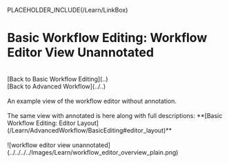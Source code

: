 PLACEHOLDER_INCLUDE(/Learn/LinkBox)

# Basic Workflow Editing: Workflow Editor View Unannotated

<br />
[Back to Basic Workflow Editing](..)
<br />
[Back to Advanced Workflow](../..)

<br />
<br />
An example view of the workflow editor without annotation. 
<br />
<br />
The same view with annotated is here along with full descriptions: **[Basic Workflow Editing: Editor Layout](/Learn/AdvancedWorkflow/BasicEditing#editor_layout)**
<br />
<br />
![workflow editor view unannotated](../../../../Images/Learn/workflow_editor_overview_plain.png)
<br />
<br />
<br />
